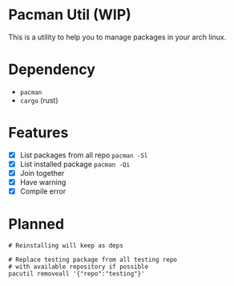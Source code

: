 # Pacman Util (WIP)

This is a utility to help you to manage packages in your arch linux.

# Dependency

+ `pacman`
+ `cargo` (rust)

# Features
+ [x] List packages from all repo `pacman -Sl`
+ [x] List installed package `pacman -Qi`
+ [x] Join together
+ [x] Have warning
+ [x] Compile error

# Planned
```shell
# Reinstalling will keep as deps

# Replace testing package from all testing repo 
# with available repository if possible
pacutil removeall '{"repo":"testing"}'
```